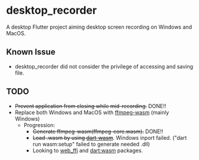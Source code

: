 # desktop_recorder

A desktop Flutter project aiming desktop screen recording on Windows and MacOS.


## Known Issue
- desktop_recorder did not consider the privilege of accessing and saving file.


## TODO
- ~~Prevent application from closing while mid-recording.~~ DONE!!
- Replace both Windows and MacOS with [ffmpeg-wasm](https://github.com/ffmpegwasm/ffmpeg.wasm) (mainly Windows)
    - Progression:
        - ~~Generate ffmpeg-wasm(ffmpeg-core.wasm).~~ DONE!!
        - ~~Load .wasm by using [dart-wasm](https://github.com/dart-lang/wasm)~~. Windows inport failed. ("dart run wasm:setup" failed to generate needed .dll)
        - Looking to [web_ffi](https://pub.dev/packages/web_ffi) and [dart:wasm](https://api.flutter.dev/flutter/dart-wasm/dart-wasm-library.html) packages.
